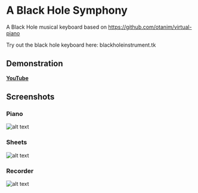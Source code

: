 # A Black Hole Symphony

A Black Hole musical keyboard based on https://github.com/otanim/virtual-piano

Try out the black hole keyboard here: blackholeinstrument.tk

## Demonstration
[**YouTube**](https://www.youtube.com/watch?v=jFusXg5g1Gw)

## Screenshots
### Piano
![alt text](https://raw.githubusercontent.com/ArmanYeghiazaryan/VirtualPiano/master/screenshots/piano.gif "Piano")
### Sheets
![alt text](https://raw.githubusercontent.com/ArmanYeghiazaryan/VirtualPiano/master/screenshots/sheets.gif "Sheets")
### Recorder
![alt text](https://raw.githubusercontent.com/ArmanYeghiazaryan/VirtualPiano/master/screenshots/recorder.gif "Recorder")
